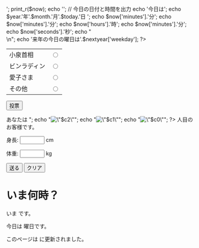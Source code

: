 
<!DOCTYPE html>
<html lang="ja">
<head>
    <title>Document</title>
</head>
<body>

<?php
// 文字列のアルファベットのところはすべてフォーマット文字列です
print "今日は".date("Y年n月j日")."　時刻は".date("G時i分s秒")."です。";
?>


<?php

//現在日時を取得
$now = getdate();

//現在の「時」を取得
$hr = $now[hours];

//現在の「分」を取得
$mn = $now[minutes];

//「短針」のX座標を取得
$sx = cos(deg2rad(90 - ($hr/12 + $mn/60/12) * 360)) * 65 + 120;

//「短針」のY座標を取得
$sy = -sin(deg2rad(90 - ($hr/12 + $mn/60/12) * 360)) * 65 + 120;

//「長針」のX座標を取得
$lx = cos(deg2rad(90 - $mn/60 * 360)) * 100 + 120;

//「長針」のY座標を取得
$ly = -sin(deg2rad(90 - $mn/60 * 360)) * 100 + 120;

//240x240の画像キャンパスを作成
$img = imagecreate(240,240);

//背景色を設定
$bgcolor = imagecolorallocate($img,0,0,0);

//背景色で塗りつぶし
imagefilledrectangle($img,0,0,240,240,$bgcolor);

//円の色を設定
$cccolor = imagecolorallocate($img,100,100,100);

//円を描く
imagearc($img,120,120,238,238,0,360,$cccolor);

//円の中心を塗りつぶす
imagefill($img,120,120,$cccolor);

//「短針」の色を設定
$shcolor = imagecolorallocate($img,255,255,255);

//「短針」を描く
imageline($img,120,120,$sx,$sy,$shcolor);

//「長針」の色を設定
$lhcolor = imagecolorallocate($img,255,255,255);

//「長針」を描く
imageline($img,120,120,$lx,$ly,$lhcolor);

//文字列の色を設定
$mjcolor = imagecolorallocate($img,255,255,255);

//10未満の場合に文字列を変更
if ($hr < 10) {
$hr = "0".$hr;
}
if ($mn < 10) {
$mn = "0".$mn;
}

//文字列を指定
$moji = $hr.":".$mn;

//文字列を描く
imagestring($img,2,202,220,$moji,$mjcolor);

//できた画像をJPEG形式で保存
imagejpeg($img,"clock.jpg");

?>


<?php
$now = getdate(); // 現在時刻の情報を持った配列を作成
$month = $now['mon']; // 今月
$today = $now['mday']; // 今日
$year = $now['year']; // 今年
 
// 「来年の今日」の日時情報を持った配列を作成
$nextyear = getdate( mktime( 0, 0, 0, $month, $today, $year+1 ) );
 
// 現在時刻の方の配列情報出力
echo '<pre>';
print_r($now);
echo '</pre>';
 
// 今日の日付と時間を出力
echo '今日は';
echo $year.'年'.$month.'月'.$today.'日 ';
echo $now['minutes'].'分';
echo $now['minutes'].'分';
echo $now['hours'].'時';
echo $now['minutes'].'分';
echo $now['seconds'].'秒';
echo "<br />\n";
echo '来年の今日の曜日は'.$nextyear['weekday'];
?>

<?php
  $num = rand(0, 1);
  if ($num == 0) {
    echo "今日の運勢は大吉です。";
  } else {
    echo "今日の運勢は凶です。";
  }?>


<form action="vote.php" method="post">
<table>
  <tr>
    <td>小泉首相</td>
    <td><input type="radio" name="vote" value="0"></td>
  </tr>
  <tr>
    <td>ビンラディン</td>
    <td><input type="radio" name="vote" value="1"></td>
  </tr>
  <tr>
    <td>愛子さま</td>
    <td><input type="radio" name="vote" value="2"></td>
  </tr>
  <tr>
    <td>その他</td>
    <td><input type="radio" name="vote" value="3"></td>
  </tr>
</table>
<p><input type="submit" value="投票"></p>
</form>
<p>
あなたは
<?php
  echo "<img src=\"$c3.jpg\" alt=\"$c3\">";
  echo "<img src=\"$c2.jpg\" alt=\"$c2\">";
  echo "<img src=\"$c1.jpg\" alt=\"$c1\">";
  echo "<img src=\"$c0.jpg\" alt=\"$c0\">";
?>
人目のお客様です。
</p>

<?php
  date_default_timezone_set('Asia/Tokyo');
?>
    
<form action="ques.php" method="post">
<p>身長: <input name="height" size="5"> cm</p>
<p>体重: <input name="weight" size="5"> kg</p>
<p><input type="submit" value="送る">
<input type="reset" value="クリア"></p>
</form>


<h1>いま何時？</h1>

<p>いま
<?php date_default_timezone_set('Asia/Tokyo');
echo date("Y 年 m 月 d 日 H 時 i 分 s 秒"); ?>
です。</p>


<p>今日は
<?php
  $week[0] = "日";
  $week[1] = "月";
  $week[2] = "火";
  $week[3] = "水";
  $week[4] = "木";
  $week[5] = "金";
  $week[6] = "土";
  echo $week[date("w")];
?>
曜日です。</p>


<p>
<?php
  date_default_timezone_set('Asia/Tokyo');
  $h = date("H");
  if ($h < 10)
    echo "おはようございます";
  elseif ($h < 18)
    echo "こんにちは";
  else
    echo "こんばんは";
?>
</p>
<p>
<?php
  date_default_timezone_set('Asia/Tokyo');
  $h = date("H");
  if ($h < 10) {
    echo "おはようございます";
  } elseif ($h < 18) {
    echo "こんにちは";
  } else {
    echo "こんばんは";
  }
?>
</p>


<p>このページは
<?php echo date("Y 年 m 月 d 日 H 時 i 分 s 秒", filemtime("time.php")); ?>
に更新されました。</p>

</body>
</html>
